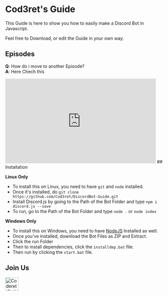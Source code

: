 # Cod3ret's Guide
This Guide is here to show you how to easily make a Discord Bot in Javascript.  
  
Feel free to Download, or edit the Guide in your own way.

## Episodes
  **Q**: How do i move to another Episode?  
  **A**: Here Chech this  
  <html>
  <iframe src="https://giphy.com/embed/26Ff0AB5OU6AMcdSo" width="480" height="270" frameBorder="0" class="giphy-embed" allowFullScreen></iframe>  
  </html>
## Installation

**Linux Only**  
  - To install this on Linux, you need to have `git` and `node` installed.  
  - Once it's installed, do `git clone https://github.com/Cod3ret/DiscordBot-Guide.git`  
  - Install Discord.js by going to the Path of the Bot Folder and type `npm i discord.js --save`  
  - To run, go to the Path of the Bot Folder and type `node .` or `node index`  
  
**Windows Only**  
  - To install this on Windows, you need to have [NodeJS](https://nodejs.org) Installed as well.  
  - Once you've installed, download the Bot Files as ZIP and Extract.  
  - Click the run Folder  
  - Then to install dependencies, click the `installdep.bat` file.  
  - Then run by clicking the `start.bat` file.
  
  
 ## Join Us
<html>  
  <a href ="https://discord.gg/Ye4xYrv">  
      <img src="https://i.imgur.com/1OpN5co.png" alt="Coderet.Codes Discord" style="width:42px;height:42px;border:0;">  
      </a>
</html>

